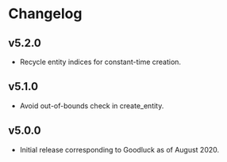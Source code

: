 # Changelog

## v5.2.0

- Recycle entity indices for constant-time creation.

## v5.1.0

- Avoid out-of-bounds check in create_entity.

## v5.0.0

- Initial release corresponding to Goodluck as of August 2020.
